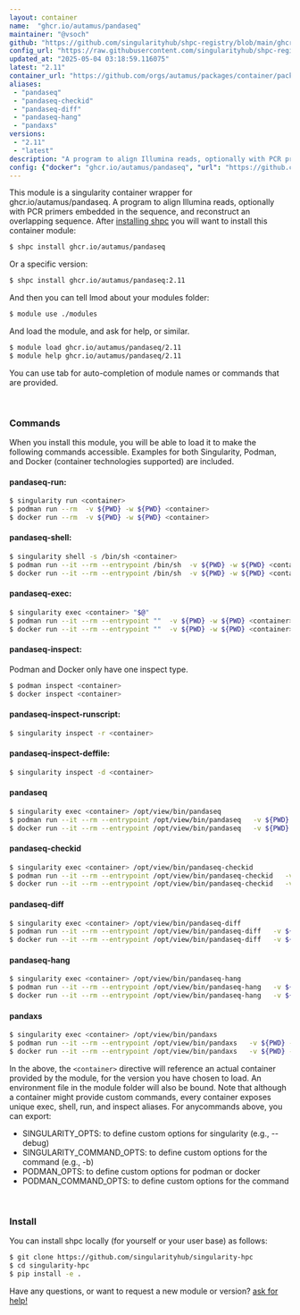 ```yaml
---
layout: container
name:  "ghcr.io/autamus/pandaseq"
maintainer: "@vsoch"
github: "https://github.com/singularityhub/shpc-registry/blob/main/ghcr.io/autamus/pandaseq/container.yaml"
config_url: "https://raw.githubusercontent.com/singularityhub/shpc-registry/main/ghcr.io/autamus/pandaseq/container.yaml"
updated_at: "2025-05-04 03:18:59.116075"
latest: "2.11"
container_url: "https://github.com/orgs/autamus/packages/container/package/pandaseq"
aliases:
 - "pandaseq"
 - "pandaseq-checkid"
 - "pandaseq-diff"
 - "pandaseq-hang"
 - "pandaxs"
versions:
 - "2.11"
 - "latest"
description: "A program to align Illumina reads, optionally with PCR primers embedded in the sequence, and reconstruct an overlapping sequence."
config: {"docker": "ghcr.io/autamus/pandaseq", "url": "https://github.com/orgs/autamus/packages/container/package/pandaseq", "maintainer": "@vsoch", "description": "A program to align Illumina reads, optionally with PCR primers embedded in the sequence, and reconstruct an overlapping sequence.", "latest": {"2.11": "sha256:26bcebab92c31e7c13eabaceebfbe7525ae07edde04f38840d01bd3b26107b73"}, "tags": {"2.11": "sha256:26bcebab92c31e7c13eabaceebfbe7525ae07edde04f38840d01bd3b26107b73", "latest": "sha256:26bcebab92c31e7c13eabaceebfbe7525ae07edde04f38840d01bd3b26107b73"}, "aliases": {"pandaseq": "/opt/view/bin/pandaseq", "pandaseq-checkid": "/opt/view/bin/pandaseq-checkid", "pandaseq-diff": "/opt/view/bin/pandaseq-diff", "pandaseq-hang": "/opt/view/bin/pandaseq-hang", "pandaxs": "/opt/view/bin/pandaxs"}}
---
```


This module is a singularity container wrapper for ghcr.io/autamus/pandaseq.
A program to align Illumina reads, optionally with PCR primers embedded in the sequence, and reconstruct an overlapping sequence.
After [installing shpc](#install) you will want to install this container module:


```bash
$ shpc install ghcr.io/autamus/pandaseq
```

Or a specific version:

```bash
$ shpc install ghcr.io/autamus/pandaseq:2.11
```

And then you can tell lmod about your modules folder:

```bash
$ module use ./modules
```

And load the module, and ask for help, or similar.

```bash
$ module load ghcr.io/autamus/pandaseq/2.11
$ module help ghcr.io/autamus/pandaseq/2.11
```

You can use tab for auto-completion of module names or commands that are provided.

<br>

### Commands

When you install this module, you will be able to load it to make the following commands accessible.
Examples for both Singularity, Podman, and Docker (container technologies supported) are included.

#### pandaseq-run:

```bash
$ singularity run <container>
$ podman run --rm  -v ${PWD} -w ${PWD} <container>
$ docker run --rm  -v ${PWD} -w ${PWD} <container>
```

#### pandaseq-shell:

```bash
$ singularity shell -s /bin/sh <container>
$ podman run --it --rm --entrypoint /bin/sh  -v ${PWD} -w ${PWD} <container>
$ docker run --it --rm --entrypoint /bin/sh  -v ${PWD} -w ${PWD} <container>
```

#### pandaseq-exec:

```bash
$ singularity exec <container> "$@"
$ podman run --it --rm --entrypoint ""  -v ${PWD} -w ${PWD} <container> "$@"
$ docker run --it --rm --entrypoint ""  -v ${PWD} -w ${PWD} <container> "$@"
```

#### pandaseq-inspect:

Podman and Docker only have one inspect type.

```bash
$ podman inspect <container>
$ docker inspect <container>
```

#### pandaseq-inspect-runscript:

```bash
$ singularity inspect -r <container>
```

#### pandaseq-inspect-deffile:

```bash
$ singularity inspect -d <container>
```


#### pandaseq

```bash
$ singularity exec <container> /opt/view/bin/pandaseq
$ podman run --it --rm --entrypoint /opt/view/bin/pandaseq   -v ${PWD} -w ${PWD} <container> -c " $@"
$ docker run --it --rm --entrypoint /opt/view/bin/pandaseq   -v ${PWD} -w ${PWD} <container> -c " $@"
```


#### pandaseq-checkid

```bash
$ singularity exec <container> /opt/view/bin/pandaseq-checkid
$ podman run --it --rm --entrypoint /opt/view/bin/pandaseq-checkid   -v ${PWD} -w ${PWD} <container> -c " $@"
$ docker run --it --rm --entrypoint /opt/view/bin/pandaseq-checkid   -v ${PWD} -w ${PWD} <container> -c " $@"
```


#### pandaseq-diff

```bash
$ singularity exec <container> /opt/view/bin/pandaseq-diff
$ podman run --it --rm --entrypoint /opt/view/bin/pandaseq-diff   -v ${PWD} -w ${PWD} <container> -c " $@"
$ docker run --it --rm --entrypoint /opt/view/bin/pandaseq-diff   -v ${PWD} -w ${PWD} <container> -c " $@"
```


#### pandaseq-hang

```bash
$ singularity exec <container> /opt/view/bin/pandaseq-hang
$ podman run --it --rm --entrypoint /opt/view/bin/pandaseq-hang   -v ${PWD} -w ${PWD} <container> -c " $@"
$ docker run --it --rm --entrypoint /opt/view/bin/pandaseq-hang   -v ${PWD} -w ${PWD} <container> -c " $@"
```


#### pandaxs

```bash
$ singularity exec <container> /opt/view/bin/pandaxs
$ podman run --it --rm --entrypoint /opt/view/bin/pandaxs   -v ${PWD} -w ${PWD} <container> -c " $@"
$ docker run --it --rm --entrypoint /opt/view/bin/pandaxs   -v ${PWD} -w ${PWD} <container> -c " $@"
```



In the above, the `<container>` directive will reference an actual container provided
by the module, for the version you have chosen to load. An environment file in the
module folder will also be bound. Note that although a container
might provide custom commands, every container exposes unique exec, shell, run, and
inspect aliases. For anycommands above, you can export:

 - SINGULARITY_OPTS: to define custom options for singularity (e.g., --debug)
 - SINGULARITY_COMMAND_OPTS: to define custom options for the command (e.g., -b)
 - PODMAN_OPTS: to define custom options for podman or docker
 - PODMAN_COMMAND_OPTS: to define custom options for the command

<br>

### Install

You can install shpc locally (for yourself or your user base) as follows:

```bash
$ git clone https://github.com/singularityhub/singularity-hpc
$ cd singularity-hpc
$ pip install -e .
```

Have any questions, or want to request a new module or version? [ask for help!](https://github.com/singularityhub/singularity-hpc/issues)